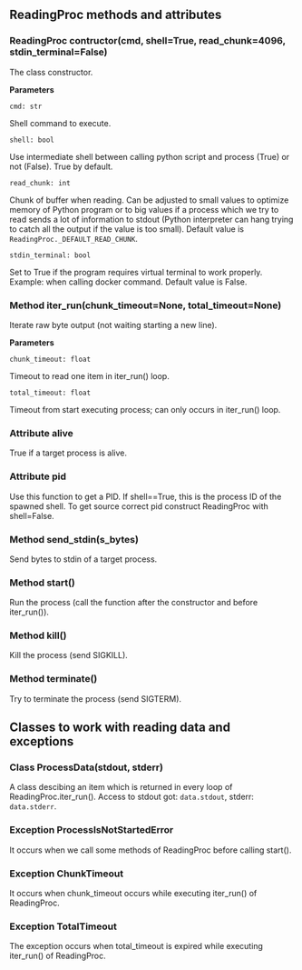 ## ReadingProc methods and attributes

### ReadingProc contructor(cmd, shell=True, read_chunk=4096, stdin_terminal=False)
The class constructor.

**Parameters**

`cmd: str`

Shell command to execute.

`shell: bool`

Use intermediate shell between calling python script and process (True) or not (False). True by default.

`read_chunk: int`

Chunk of buffer when reading. Can be adjusted to small values to optimize memory of Python program or to big values if a process which we try to read sends a lot of information to stdout (Python interpreter can hang trying to catch all the output if the value is too small). Default value is `ReadingProc._DEFAULT_READ_CHUNK`.

`stdin_terminal: bool`

Set to True if the program requires virtual terminal to work properly. Example: when calling docker command. Default value is False.

### Method iter_run(chunk_timeout=None, total_timeout=None)
Iterate raw byte output (not waiting starting a new line).

**Parameters**

`chunk_timeout: float`

Timeout to read one item in iter_run() loop.

`total_timeout: float`

Timeout from start executing process; can only occurs in iter_run() loop.

### Attribute alive
True if a target process is alive.

### Attribute pid
Use this function to get a PID.
If shell==True, this is the process ID of the spawned shell.
To get source correct pid construct ReadingProc with shell=False.

### Method send_stdin(s_bytes)
Send bytes to stdin of a target process.

### Method start()
Run the process (call the function after the constructor and before iter_run()).

### Method kill()
Kill the process (send SIGKILL).

### Method terminate()
Try to terminate the process (send SIGTERM).

## Classes to work with reading data and exceptions

### Class ProcessData(stdout, stderr)
A class descibing an item which is returned in every loop of ReadingProc.iter_run(). Access to stdout got: `data.stdout`, stderr: `data.stderr`.

### Exception ProcessIsNotStartedError
It occurs when we call some methods of ReadingProc before calling start().

### Exception ChunkTimeout
It occurs when chunk_timeout occurs while executing iter_run() of ReadingProc.

### Exception TotalTimeout
The exception occurs when total_timeout is expired while executing iter_run() of ReadingProc.

